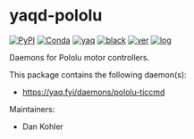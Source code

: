 # yaqd-pololu

[![PyPI](https://img.shields.io/pypi/v/yaqd-pololu)](https://pypi.org/project/yaqd-pololu)
[![Conda](https://img.shields.io/conda/vn/conda-forge/yaqd-pololu)](https://anaconda.org/conda-forge/yaqd-pololu)
[![yaq](https://img.shields.io/badge/framework-yaq-orange)](https://yaq.fyi/)
[![black](https://img.shields.io/badge/code--style-black-black)](https://black.readthedocs.io/)
[![ver](https://img.shields.io/badge/calver-YYYY.M.MICRO-blue)](https://calver.org/)
[![log](https://img.shields.io/badge/change-log-informational)](https://github.com/yaq-project/yaqd-pololu/-/blob/main/CHANGELOG.md)

Daemons for Pololu motor controllers.

This package contains the following daemon(s):

- https://yaq.fyi/daemons/pololu-ticcmd

Maintainers:

- Dan Kohler
